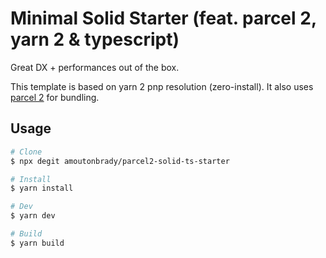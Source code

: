 # Minimal Solid Starter (feat. parcel 2, yarn 2 & typescript)

Great DX + performances out of the box.

This template is based on yarn 2 pnp resolution (zero-install). 
It also uses [parcel 2](https://v2.parceljs.org/) for bundling.

## Usage

```bash
# Clone
$ npx degit amoutonbrady/parcel2-solid-ts-starter

# Install
$ yarn install

# Dev
$ yarn dev

# Build
$ yarn build
```
